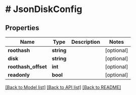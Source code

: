 # # JsonDiskConfig

## Properties

Name | Type | Description | Notes
------------ | ------------- | ------------- | -------------
**roothash** | **string** |  | [optional]
**disk** | **string** |  | [optional]
**roothash_offset** | **int** |  | [optional]
**readonly** | **bool** |  | [optional]

[[Back to Model list]](../../README.md#models) [[Back to API list]](../../README.md#endpoints) [[Back to README]](../../README.md)
